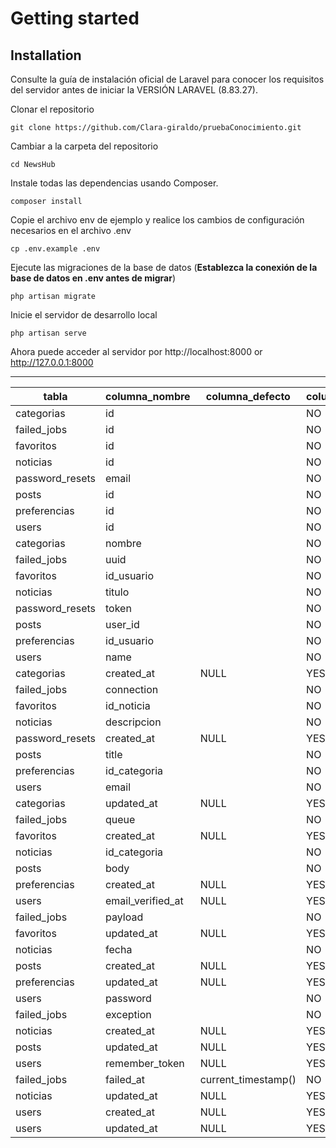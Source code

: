 # Getting started

## Installation

Consulte la guía de instalación oficial de Laravel para conocer los requisitos del servidor antes de iniciar la VERSIÓN LARAVEL (8.83.27).

Clonar el repositorio

    git clone https://github.com/Clara-giraldo/pruebaConocimiento.git

Cambiar a la carpeta del repositorio

    cd NewsHub

Instale todas las dependencias usando Composer.

    composer install

Copie el archivo env de ejemplo y realice los cambios de configuración necesarios en el archivo .env

    cp .env.example .env


Ejecute las migraciones de la base de datos (**Establezca la conexión de la base de datos en .env antes de migrar**)

    php artisan migrate

Inicie el servidor de desarrollo local

    php artisan serve

Ahora puede acceder al servidor por http://localhost:8000 or http://127.0.0.1:8000


----------
|tabla|columna_nombre|columna_defecto|columna_nulo|columna_tipo_dato|columna_longitud|columna_descripcion|
|-----|--------------|---------------|------------|-----------------|----------------|-------------------|
|categorias|id||NO|bigint|20||
|failed_jobs|id||NO|bigint|20||
|favoritos|id||NO|bigint|20||
|noticias|id||NO|bigint|20||
|password_resets|email||NO|varchar|255||
|posts|id||NO|int|10||
|preferencias|id||NO|bigint|20||
|users|id||NO|bigint|20||
|categorias|nombre||NO|varchar|255||
|failed_jobs|uuid||NO|varchar|255||
|favoritos|id_usuario||NO|bigint|20||
|noticias|titulo||NO|varchar|255||
|password_resets|token||NO|varchar|255||
|posts|user_id||NO|int|10||
|preferencias|id_usuario||NO|bigint|20||
|users|name||NO|varchar|255||
|categorias|created_at|NULL|YES|timestamp|||
|failed_jobs|connection||NO|text|65535||
|favoritos|id_noticia||NO|bigint|20||
|noticias|descripcion||NO|text|65535||
|password_resets|created_at|NULL|YES|timestamp|||
|posts|title||NO|varchar|255||
|preferencias|id_categoria||NO|bigint|20||
|users|email||NO|varchar|255||
|categorias|updated_at|NULL|YES|timestamp|||
|failed_jobs|queue||NO|text|65535||
|favoritos|created_at|NULL|YES|timestamp|||
|noticias|id_categoria||NO|bigint|20||
|posts|body||NO|text|65535||
|preferencias|created_at|NULL|YES|timestamp|||
|users|email_verified_at|NULL|YES|timestamp|||
|failed_jobs|payload||NO|longtext|4294967295||
|favoritos|updated_at|NULL|YES|timestamp|||
|noticias|fecha||NO|date|||
|posts|created_at|NULL|YES|timestamp|||
|preferencias|updated_at|NULL|YES|timestamp|||
|users|password||NO|varchar|255||
|failed_jobs|exception||NO|longtext|4294967295||
|noticias|created_at|NULL|YES|timestamp|||
|posts|updated_at|NULL|YES|timestamp|||
|users|remember_token|NULL|YES|varchar|100||
|failed_jobs|failed_at|current_timestamp()|NO|timestamp|||
|noticias|updated_at|NULL|YES|timestamp|||
|users|created_at|NULL|YES|timestamp|||
|users|updated_at|NULL|YES|timestamp|||
